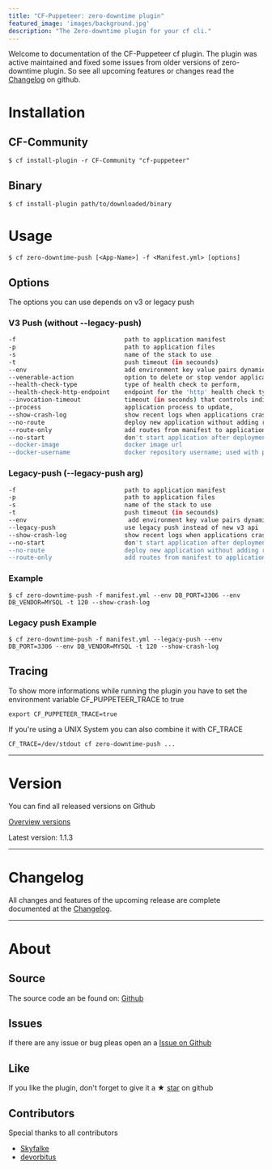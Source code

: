 ```yaml
---
title: "CF-Puppeteer: zero-downtime plugin"
featured_image: 'images/background.jpg'
description: "The Zero-downtime plugin for your cf cli."
---
```


Welcome to documentation of the CF-Puppeteer cf plugin.
The plugin was active maintained and fixed some issues from older versions of zero-downtime plugin.
So see all upcoming features or changes read the [Changelog](https://github.com/HappyTobi/cf-puppeteer/blob/master/CHANGELOG.md) on github.


# Installation

## CF-Community
```
$ cf install-plugin -r CF-Community "cf-puppeteer"
```

## Binary
```
$ cf install-plugin path/to/downloaded/binary
```


# Usage
```
$ cf zero-downtime-push [<App-Name>] -f <Manifest.yml> [options]
```

## Options
The options you can use depends on v3 or legacy push

### V3 Push (without --legacy-push)
```bash
-f                              path to application manifest
-p                              path to application files
-s                              name of the stack to use
-t                              push timeout (in secounds)
--env                           add environment key value pairs dynamic; can specity multiple times
--venerable-action              option to delete or stop vendor application - default is delete,
--health-check-type             type of health check to perform,
--health-check-http-endpoint    endpoint for the 'http' health check type,
--invocation-timeout            timeout (in seconds) that controls individual health check invocations,
--process                       application process to update,
--show-crash-log                show recent logs when applications crashes while the deployment
--no-route                      deploy new application without adding routes
--route-only                    add routes from manifest to application only
--no-start                      don't start application after deployment
--docker-image                  docker image url                                                           (⭐️New since 1.1.2)
--docker-username               docker repository username; used with password from env CF_DOCKER_PASSWORD (⭐️New since 1.1.2)
```

### Legacy-push (--legacy-push arg)
```bash
-f                              path to application manifest
-p                              path to application files
-s                              name of the stack to use
-t                              push timeout (in secounds)
--env                            add environment key value pairs dynamic; can specity multiple times
--legacy-push                   use legacy push instead of new v3 api
--show-crash-log                show recent logs when applications crashes while the deployment
--no-start                      don't start application after deployment
--no-route                      deploy new application without adding routes (⭐️New since 1.1.2)
--route-only                    add routes from manifest to application only (⭐️New since 1.1.2)
```

### Example

```
$ cf zero-downtime-push -f manifest.yml --env DB_PORT=3306 --env DB_VENDOR=MYSQL -t 120 --show-crash-log
```

### Legacy push Example

```
$ cf zero-downtime-push -f manifest.yml --legacy-push --env DB_PORT=3306 --env DB_VENDOR=MYSQL -t 120 --show-crash-log
```

## Tracing
To show more informations while running the plugin you have to set the environment variable CF_PUPPETEER_TRACE to true
```
export CF_PUPPETEER_TRACE=true
```
If you're using a UNIX System you can also combine it with CF_TRACE
```
CF_TRACE=/dev/stdout cf zero-downtime-push ...
```

--- 

# Version
You can find all released versions on Github

[Overview versions](https://github.com/HappyTobi/cf-puppeteer/releases)

Latest version: 1.1.3

--- 

# Changelog
All changes and features of the upcoming release are complete documented at the [Changelog](https://github.com/HappyTobi/cf-puppeteer/blob/master/CHANGELOG.md).

---

# About

## Source
The source code an be found on: [Github](https://github.com/HappyTobi/cf-puppeteer/)


## Issues
If there are any issue or bug pleas open an a [Issue on Github](https://github.com/HappyTobi/cf-puppeteer/issues)


## Like
If you like the plugin, don't forget to give it a ★ [star](https://github.com/HappyTobi/cf-puppeteer/) on github

## Contributors
Special thanks to all contributors
- [Skyfalke](https://github.com/skyfalke)
- [devorbitus](https://github.com/devorbitus)
